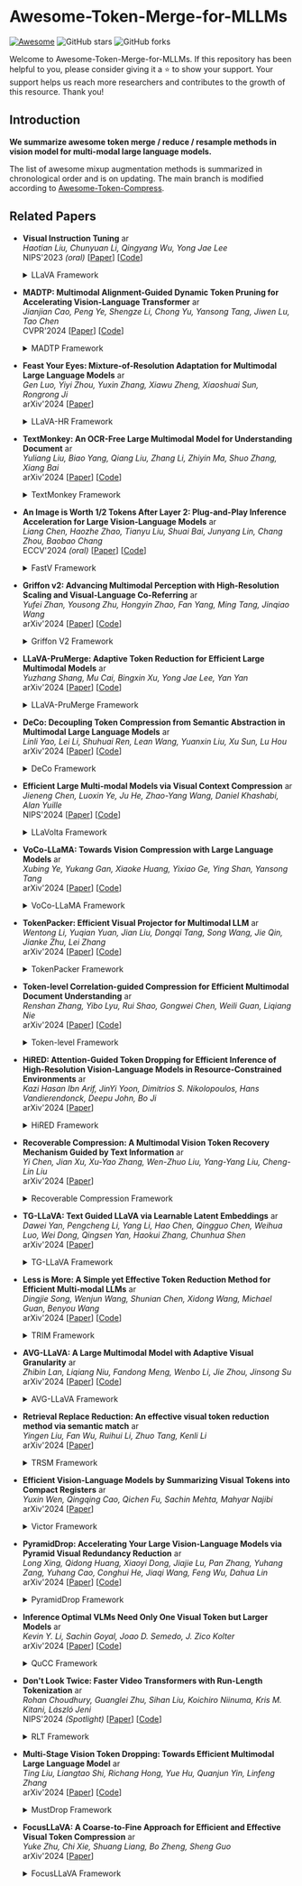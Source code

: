 # Awesome-Token-Merge-for-MLLMs

 [![Awesome](https://awesome.re/badge.svg)](https://awesome.re) ![GitHub stars](https://img.shields.io/github/stars/JinXins/Awesome-Token-Merge-for-MLLMs?color=green) ![GitHub forks](https://img.shields.io/github/forks/JinXins/Awesome-Token-Merge-for-MLLMs?color=yellow&label=Fork)
 
Welcome to Awesome-Token-Merge-for-MLLMs.
If this repository has been helpful to you, please consider giving it a ⭐️ to show your support. Your support helps us reach more researchers and contributes to the growth of this resource. Thank you! 

## Introduction

**We summarize awesome token merge / reduce / resample methods in vision model for multi-modal large language models.**

The list of awesome mixup augmentation methods is summarized in chronological order and is on updating. The main branch is modified according to [Awesome-Token-Compress](https://github.com/daixiangzi/Awesome-Token-Compress).

## Related Papers

* **Visual Instruction Tuning** <img alt="arXiv" src="https://img.shields.io/badge/arXiv-2304.08485-red?logo=arxiv" height="14" />  
*Haotian Liu, Chunyuan Li, Qingyang Wu, Yong Jae Lee*<br>
NIPS'2023 *(oral)* [[Paper](https://arxiv.org/abs/2304.08485)]
[[Code](https://github.com/haotian-liu/LLaVA)]
   <details close>
   <summary>LLaVA Framework</summary>
   <p align="center"><img width="50%" src="https://github.com/user-attachments/assets/3c291594-94bd-493e-8619-b017a2eadc8a" /></p>
   </details>

* **MADTP: Multimodal Alignment-Guided Dynamic Token Pruning for Accelerating Vision-Language Transformer** <img alt="arXiv" src="https://img.shields.io/badge/arXiv-2403.02991-red?logo=arxiv" height="14" />  
*Jianjian Cao, Peng Ye, Shengze Li, Chong Yu, Yansong Tang, Jiwen Lu, Tao Chen*<br>
CVPR'2024 [[Paper](https://arxiv.org/abs/2403.02991)]
[[Code](https://github.com/double125/MADTP)]
   <details close>
   <summary>MADTP Framework</summary>
   <p align="center"><img width="50%" src="https://github.com/user-attachments/assets/b66f90e9-970a-4b2a-8142-32288bcee6f7" /></p>
   </details>

* **Feast Your Eyes: Mixture-of-Resolution Adaptation for Multimodal Large Language Models** <img alt="arXiv" src="https://img.shields.io/badge/arXiv-2403.03003-red?logo=arxiv" height="14" />  
*Gen Luo, Yiyi Zhou, Yuxin Zhang, Xiawu Zheng, Xiaoshuai Sun, Rongrong Ji*<br>
arXiv'2024 [[Paper](https://arxiv.org/abs/2403.03003)]
   <details close>
   <summary>LLaVA-HR Framework</summary>
   <p align="center"><img width="50%" src="https://github.com/user-attachments/assets/c6578071-fbc1-4957-b5bb-70c2149cac89" /></p>
   </details>

* **TextMonkey: An OCR-Free Large Multimodal Model for Understanding Document** <img alt="arXiv" src="https://img.shields.io/badge/arXiv-2403.04473-red?logo=arxiv" height="14" />  
*Yuliang Liu, Biao Yang, Qiang Liu, Zhang Li, Zhiyin Ma, Shuo Zhang, Xiang Bai*<br>
arXiv'2024 [[Paper](https://arxiv.org/abs/2403.04473)]
[[Code](https://github.com/Yuliang-Liu/Monkey)]
   <details close>
   <summary>TextMonkey Framework</summary>
   <p align="center"><img width="50%" src="https://github.com/user-attachments/assets/a8c79ad7-051e-43c7-b558-391d825a3888" /></p>
   </details>

* **An Image is Worth 1/2 Tokens After Layer 2: Plug-and-Play Inference Acceleration for Large Vision-Language Models** <img alt="arXiv" src="https://img.shields.io/badge/arXiv-2403.06764-red?logo=arxiv" height="14" />  
*Liang Chen, Haozhe Zhao, Tianyu Liu, Shuai Bai, Junyang Lin, Chang Zhou, Baobao Chang*<br>
ECCV'2024 *(oral)* [[Paper](https://arxiv.org/abs/2403.06764)]
[[Code](https://github.com/pkunlp-icler/FastV?tab=readme-ov-file)]
   <details close>
   <summary>FastV Framework</summary>
   <p align="center"><img width="50%" src="https://github.com/user-attachments/assets/9de6cc9b-0298-4f53-a166-7d94a397f40a" /></p>
   </details>

* **Griffon v2: Advancing Multimodal Perception with High-Resolution Scaling and Visual-Language Co-Referring** <img alt="arXiv" src="https://img.shields.io/badge/arXiv-2403.09333-red?logo=arxiv" height="14" />  
*Yufei Zhan, Yousong Zhu, Hongyin Zhao, Fan Yang, Ming Tang, Jinqiao Wang*<br>
arXiv'2024 [[Paper](https://arxiv.org/abs/2403.09333)]
[[Code](https://github.com/jefferyZhan/Griffon)]
   <details close>
   <summary>Griffon V2 Framework</summary>
   <p align="center"><img width="50%" src="https://github.com/user-attachments/assets/e689f86c-ee3e-4155-bcae-26ed25dc371c" /></p>
   </details>

* **LLaVA-PruMerge: Adaptive Token Reduction for Efficient Large Multimodal Models** <img alt="arXiv" src="https://img.shields.io/badge/arXiv-2403.15388-red?logo=arxiv" height="14" />  
*Yuzhang Shang, Mu Cai, Bingxin Xu, Yong Jae Lee, Yan Yan*<br>
arXiv'2024 [[Paper](https://arxiv.org/abs/2403.15388)]
[[Code](https://github.com/42Shawn/LLaVA-PruMerge)]
   <details close>
   <summary>LLaVA-PruMerge Framework</summary>
   <p align="center"><img width="50%" src="https://github.com/user-attachments/assets/9ef6ad98-5edf-480b-83c1-4217e2632c25" /></p>
   </details>

* **DeCo: Decoupling Token Compression from Semantic Abstraction in Multimodal Large Language Models** <img alt="arXiv" src="https://img.shields.io/badge/arXiv-2405.20985-red?logo=arxiv" height="14" />  
*Linli Yao, Lei Li, Shuhuai Ren, Lean Wang, Yuanxin Liu, Xu Sun, Lu Hou*<br>
arXiv'2024 [[Paper](https://arxiv.org/abs/2405.20985)]
[[Code](https://github.com/yaolinli/DeCo)]
   <details close>
   <summary>DeCo Framework</summary>
   <p align="center"><img width="50%" src="https://github.com/user-attachments/assets/c15ef777-1af3-4e07-adaa-bb16781869ae" /></p>
   </details>

* **Efficient Large Multi-modal Models via Visual Context Compression** <img alt="arXiv" src="https://img.shields.io/badge/arXiv-2406.20092-red?logo=arxiv" height="14" />  
*Jieneng Chen, Luoxin Ye, Ju He, Zhao-Yang Wang, Daniel Khashabi, Alan Yuille*<br>
NIPS'2024 [[Paper](https://arxiv.org/abs/2406.20092)]
[[Code](https://github.com/Beckschen/LLaVolta)]
   <details close>
   <summary>LLaVolta Framework</summary>
   <p align="center"><img width="50%" src="https://github.com/user-attachments/assets/a80f95ad-0f6e-495c-9c25-2e46d2375c96" /></p>
   </details>

* **VoCo-LLaMA: Towards Vision Compression with Large Language Models** <img alt="arXiv" src="https://img.shields.io/badge/arXiv-2406.12275-red?logo=arxiv" height="14" />  
*Xubing Ye, Yukang Gan, Xiaoke Huang, Yixiao Ge, Ying Shan, Yansong Tang*<br>
arXiv'2024 [[Paper](https://arxiv.org/abs/2406.12275)]
[[Code](https://github.com/Yxxxb/VoCo-LLaMA)]
   <details close>
   <summary>VoCo-LLaMA Framework</summary>
   <p align="center"><img width="50%" src="https://github.com/user-attachments/assets/d2d772fe-f9de-4234-8aa3-530654688d38" /></p>
   </details>

* **TokenPacker: Efficient Visual Projector for Multimodal LLM** <img alt="arXiv" src="https://img.shields.io/badge/arXiv-2407.02392-red?logo=arxiv" height="14" />  
*Wentong Li, Yuqian Yuan, Jian Liu, Dongqi Tang, Song Wang, Jie Qin, Jianke Zhu, Lei Zhang*<br>
arXiv'2024 [[Paper](https://arxiv.org/abs/2407.02392)]
[[Code](https://github.com/CircleRadon/TokenPacker)]
   <details close>
   <summary>TokenPacker Framework</summary>
   <p align="center"><img width="50%" src="https://github.com/user-attachments/assets/d9b39280-a617-4578-9ae1-7045cfd0e828" /></p>
   </details>

* **Token-level Correlation-guided Compression for Efficient Multimodal Document Understanding** <img alt="arXiv" src="https://img.shields.io/badge/arXiv-2407.14439-red?logo=arxiv" height="14" />  
*Renshan Zhang, Yibo Lyu, Rui Shao, Gongwei Chen, Weili Guan, Liqiang Nie*<br>
arXiv'2024 [[Paper](https://arxiv.org/abs/2407.14439)]
[[Code](https://github.com/JiuTian-VL/TokenCorrCompressor)]
   <details close>
   <summary>Token-level Framework</summary>
   <p align="center"><img width="50%" src="https://github.com/user-attachments/assets/18b88c11-da91-42aa-bec4-7219d8d3de99" /></p>
   </details>

* **HiRED: Attention-Guided Token Dropping for Efficient Inference of High-Resolution Vision-Language Models in Resource-Constrained Environments** <img alt="arXiv" src="https://img.shields.io/badge/arXiv-2408.10945-red?logo=arxiv" height="14" />  
*Kazi Hasan Ibn Arif, JinYi Yoon, Dimitrios S. Nikolopoulos, Hans Vandierendonck, Deepu John, Bo Ji*<br>
arXiv'2024 [[Paper](https://arxiv.org/abs/2408.10945)]
   <details close>
   <summary>HiRED Framework</summary>
   <p align="center"><img width="50%" src="https://github.com/user-attachments/assets/7c760e17-5c45-4d9e-a6a0-9224027d79e3" /></p>
   </details>

* **Recoverable Compression: A Multimodal Vision Token Recovery Mechanism Guided by Text Information** <img alt="arXiv" src="https://img.shields.io/badge/arXiv-2409.01179-red?logo=arxiv" height="14" />  
*Yi Chen, Jian Xu, Xu-Yao Zhang, Wen-Zhuo Liu, Yang-Yang Liu, Cheng-Lin Liu*<br>
arXiv'2024 [[Paper](https://arxiv.org/abs/2409.01179)]
   <details close>
   <summary>Recoverable Compression Framework</summary>
   <p align="center"><img width="50%" src="https://github.com/user-attachments/assets/06f8c5bb-fccc-46f8-ba75-a936e3a73a9c" /></p>
   </details>

* **TG-LLaVA: Text Guided LLaVA via Learnable Latent Embeddings** <img alt="arXiv" src="https://img.shields.io/badge/arXiv-2409.09564-red?logo=arxiv" height="14" />  
*Dawei Yan, Pengcheng Li, Yang Li, Hao Chen, Qingguo Chen, Weihua Luo, Wei Dong, Qingsen Yan, Haokui Zhang, Chunhua Shen*<br>
arXiv'2024 [[Paper](https://arxiv.org/abs/2409.09564)]
   <details close>
   <summary>TG-LLaVA Framework</summary>
   <p align="center"><img width="50%" src="https://github.com/user-attachments/assets/0d4cbf41-95a9-408d-ae03-77ec64021692" /></p>
   </details>

* **Less is More: A Simple yet Effective Token Reduction Method for Efficient Multi-modal LLMs** <img alt="arXiv" src="https://img.shields.io/badge/arXiv-2409.10994-red?logo=arxiv" height="14" />  
*Dingjie Song, Wenjun Wang, Shunian Chen, Xidong Wang, Michael Guan, Benyou Wang*<br>
arXiv'2024 [[Paper](https://arxiv.org/abs/2409.10994)]
[[Code](https://github.com/FreedomIntelligence/TRIM/)]
   <details close>
   <summary>TRIM Framework</summary>
   <p align="center"><img width="50%" src="https://github.com/user-attachments/assets/17d96743-010d-4a77-932d-dc5989c6f9e7" /></p>
   </details>

* **AVG-LLaVA: A Large Multimodal Model with Adaptive Visual Granularity** <img alt="arXiv" src="https://img.shields.io/badge/arXiv-2410.02745-red?logo=arxiv" height="14" />  
*Zhibin Lan, Liqiang Niu, Fandong Meng, Wenbo Li, Jie Zhou, Jinsong Su*<br>
arXiv'2024 [[Paper](https://arxiv.org/abs/2410.02745)]
[[Code](https://github.com/DeepLearnXMU/AVG-LLaVA)]
   <details close>
   <summary>AVG-LLaVA Framework</summary>
   <p align="center"><img width="50%" src="https://github.com/user-attachments/assets/5624cff4-1565-442f-b8f3-6f29b4191171" /></p>
   </details>

* **Retrieval Replace Reduction: An effective visual token reduction method via semantic match** <img alt="arXiv" src="https://img.shields.io/badge/arXiv-2410.07278-red?logo=arxiv" height="14" />  
*Yingen Liu, Fan Wu, Ruihui Li, Zhuo Tang, Kenli Li*<br>
arXiv'2024 [[Paper](https://arxiv.org/abs/2410.07278)]
   <details close>
   <summary>TRSM Framework</summary>
   <p align="center"><img width="50%" src="https://github.com/user-attachments/assets/4564afe1-7730-4e6a-94cd-2199332fb9dd" /></p>
   </details>

* **Efficient Vision-Language Models by Summarizing Visual Tokens into Compact Registers** <img alt="arXiv" src="https://img.shields.io/badge/arXiv-2410.14072-red?logo=arxiv" height="14" />  
*Yuxin Wen, Qingqing Cao, Qichen Fu, Sachin Mehta, Mahyar Najibi*<br>
arXiv'2024 [[Paper](https://arxiv.org/abs/2410.14072)]
   <details close>
   <summary>Victor Framework</summary>
   <p align="center"><img width="50%" src="https://github.com/user-attachments/assets/e389c0ad-3e09-4b86-90f3-08e91d98905b" /></p>
   </details>

* **PyramidDrop: Accelerating Your Large Vision-Language Models via Pyramid Visual Redundancy Reduction** <img alt="arXiv" src="https://img.shields.io/badge/arXiv-2410.17247-red?logo=arxiv" height="14" />  
*Long Xing, Qidong Huang, Xiaoyi Dong, Jiajie Lu, Pan Zhang, Yuhang Zang, Yuhang Cao, Conghui He, Jiaqi Wang, Feng Wu, Dahua Lin*<br>
arXiv'2024 [[Paper](https://arxiv.org/abs/2410.17247)]
[[Code](https://github.com/Cooperx521/PyramidDrop)]
   <details close>
   <summary>PyramidDrop Framework</summary>
   <p align="center"><img width="50%" src="https://github.com/user-attachments/assets/7e70c47b-2b20-4719-b897-be2f92cc6b42" /></p>
   </details>

* **Inference Optimal VLMs Need Only One Visual Token but Larger Models** <img alt="arXiv" src="https://img.shields.io/badge/arXiv-2411.03312-red?logo=arxiv" height="14" />  
*Kevin Y. Li, Sachin Goyal, Joao D. Semedo, J. Zico Kolter*<br>
arXiv'2024 [[Paper](https://arxiv.org/abs/2411.03312)]
[[Code](https://github.com/locuslab/llava-token-compression)]
   <details close>
   <summary>QuCC Framework</summary>
   <p align="center"><img width="50%" src="https://github.com/user-attachments/assets/abe6d820-c8cb-4eb4-97af-08874f3a5bd0" /></p>
   </details>

* **Don't Look Twice: Faster Video Transformers with Run-Length Tokenization** <img alt="arXiv" src="https://img.shields.io/badge/arXiv-2411.05222-red?logo=arxiv" height="14" />  
*Rohan Choudhury, Guanglei Zhu, Sihan Liu, Koichiro Niinuma, Kris M. Kitani, László Jeni*<br>
NIPS'2024 *(Spotlight)* [[Paper](https://arxiv.org/abs/2411.05222)]
[[Code](https://github.com/rccchoudhury/rlt)]
   <details close>
   <summary>RLT Framework</summary>
   <p align="center"><img width="50%" src="https://github.com/user-attachments/assets/262ff231-8523-42b1-a189-98a11aae4f02" /></p>
   </details>

* **Multi-Stage Vision Token Dropping: Towards Efficient Multimodal Large Language Model** <img alt="arXiv" src="https://img.shields.io/badge/arXiv-2411.10803-red?logo=arxiv" height="14" />  
*Ting Liu, Liangtao Shi, Richang Hong, Yue Hu, Quanjun Yin, Linfeng Zhang*<br>
arXiv'2024 [[Paper](https://arxiv.org/abs/2411.10803)]
[[Code](https://github.com/liuting20/MustDrop)]
   <details close>
   <summary>MustDrop Framework</summary>
   <p align="center"><img width="50%" src="https://github.com/user-attachments/assets/65afab06-12fc-40f3-86bd-f59f3f65c8fc" /></p>
   </details>

* **FocusLLaVA: A Coarse-to-Fine Approach for Efficient and Effective Visual Token Compression** <img alt="arXiv" src="https://img.shields.io/badge/arXiv-2411.14228-red?logo=arxiv" height="14" />  
*Yuke Zhu, Chi Xie, Shuang Liang, Bo Zheng, Sheng Guo*<br>
arXiv'2024 [[Paper](https://arxiv.org/abs/2411.14228)]
   <details close>
   <summary>FocusLLaVA Framework</summary>
   <p align="center"><img width="50%" src="https://github.com/user-attachments/assets/1086d89b-3df3-4287-8042-8fda0daa69ff" /></p>
   </details>
